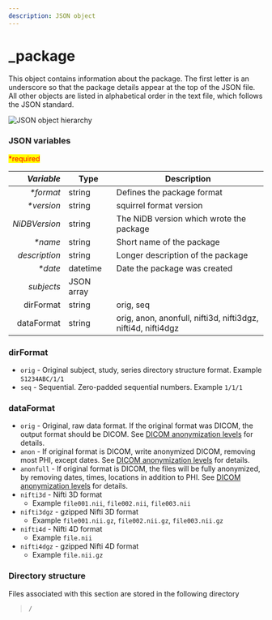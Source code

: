 ```yaml
---
description: JSON object
---
```


# \_package

This object contains information about the package. The first letter is an underscore so that the package details appear at the top of the JSON file. All other objects are listed in alphabetical order in the text file, which follows the JSON standard.

![JSON object hierarchy](https://mermaid.ink/img/pako:eNptks1qwzAQhF\_FKBcFHMjBvajQU3sppYX6aihba52okWyhHxoT8u5duZZT0vigHXs-aczYJ9YOEplgOwd2X7y8N31BlxuGwJ\_rt9dJrTebBwkBeFrW9xeEnn9YaA-wQ57FlW-VRa169HxRVwQeLTplsA-e\_9GZSplE-fj5hS0hWWQ\_3ycmRKkoaZ43CIPgoyMkixuMdHHn-bQu7u-BKYJeLyVM478NPejRK8-zWJBpQ-oDHBgqYxrZXaqZi64ttjyLS8qoscg1F53SWqy6Du-229IHNxxQrKqqmvXmW8mwF5U9spIZdAaUpM98Smc1LOzRYMMESYkdRB0a1vRnQqOlXHySKgyOiQ60x5JBDEM99i0TwUXM0KMC-mvMTJ1\_ACuHx3k)

### JSON variables

<mark style="color:red;">\*required</mark>

| _**Variable**_ | **Type**   | **Description**                                              |
| -------------: | ---------- | ------------------------------------------------------------ |
|     _\*format_ | string     | Defines the package format                                   |
|    _\*version_ | string     | squirrel format version                                      |
|  _NiDBVersion_ | string     | The NiDB version which wrote the package                     |
|       _\*name_ | string     | Short name of the package                                    |
|  _description_ | string     | Longer description of the package                            |
|       _\*date_ | datetime   | Date the package was created                                 |
|     _subjects_ | JSON array |                                                              |
|      dirFormat | string     | orig, seq                                                    |
|     dataFormat | string     | orig, anon, anonfull, nifti3d, nifti3dgz, nifti4d, nifti4dgz |

### dirFormat

* `orig` - Original subject, study, series directory structure format. Example `S1234ABC/1/1`
* `seq` - Sequential. Zero-padded sequential numbers. Example `1/1/1`

### dataFormat

* `orig` - Original, raw data format. If the original format was DICOM, the output format should be DICOM. See [DICOM anonymization levels](../../../specifications/dicom-anonymization.md) for details.
* `anon` - If original format is DICOM, write anonymized DICOM, removing most PHI, except dates. See [DICOM anonymization levels](../../../specifications/dicom-anonymization.md) for details.
* `anonfull` - If original format is DICOM, the files will be fully anonymized, by removing dates, times, locations in addition to PHI. See [DICOM anonymization levels](../../../specifications/dicom-anonymization.md) for details.
* `nifti3d` - Nifti 3D format
  * Example `file001.nii`, `file002.nii`, `file003.nii`
* `nifti3dgz` - gzipped Nifti 3D format
  * Example `file001.nii.gz`, `file002.nii.gz`, `file003.nii.gz`
* `nifti4d` - Nifti 4D format
  * Example `file.nii`
* `nifti4dgz` - gzipped Nifti 4D format
  * Example `file.nii.gz`

### Directory structure

Files associated with this section are stored in the following directory

> `/`
